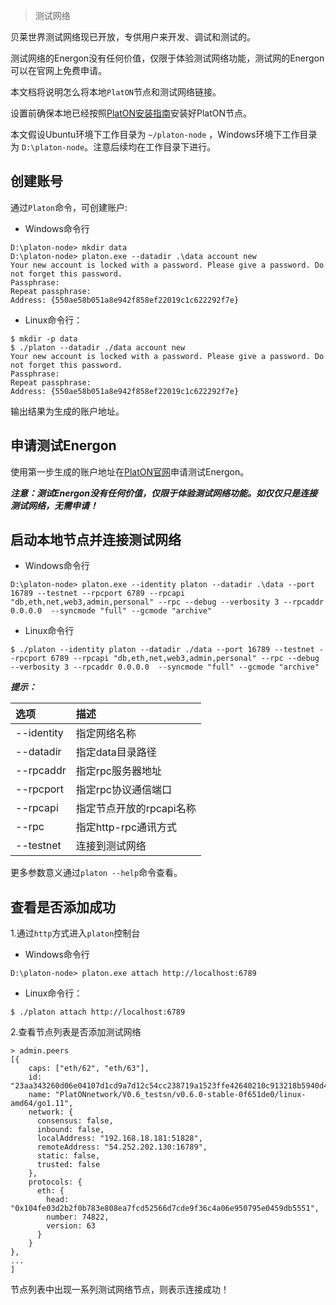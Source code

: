 > 测试网络

贝莱世界测试网络现已开放，专供用户来开发、调试和测试的。

测试网络的Energon没有任何价值，仅限于体验测试网络功能，测试网的Energon可以在官网上免费申请。

本文档将说明怎么将本地`PlatON`节点和测试网络链接。

设置前确保本地已经按照[PlatON安装指南](/zh-cn/basics/[Chinese-Simplified]-安装指南.md)安装好PlatON节点。

本文假设Ubuntu环境下工作目录为 `~/platon-node` ，Windows环境下工作目录为 `D:\platon-node`。注意后续均在工作目录下进行。

## 创建账号

通过`Platon`命令，可创建账户:

- Windows命令行

```
D:\platon-node> mkdir data
D:\platon-node> platon.exe --datadir .\data account new
Your new account is locked with a password. Please give a password. Do not forget this password.
Passphrase:
Repeat passphrase:
Address: {550ae58b051a8e942f858ef22019c1c622292f7e}
```

- Linux命令行：

```
$ mkdir -p data
$ ./platon --datadir ./data account new
Your new account is locked with a password. Please give a password. Do not forget this password.
Passphrase:
Repeat passphrase:
Address: {550ae58b051a8e942f858ef22019c1c622292f7e}
```

输出结果为生成的账户地址。

## 申请测试Energon

使用第一步生成的账户地址在[PlatON官网](https://developer.platon.network/#/energon?lang=zh)申请测试Energon。

***注意：测试Energon没有任何价值，仅限于体验测试网络功能。如仅仅只是连接测试网络，无需申请！***


## 启动本地节点并连接测试网络
 
- Windows命令行

```
D:\platon-node> platon.exe --identity platon --datadir .\data --port 16789 --testnet --rpcport 6789 --rpcapi "db,eth,net,web3,admin,personal" --rpc --debug --verbosity 3 --rpcaddr 0.0.0.0  --syncmode "full" --gcmode "archive" 
```

- Linux命令行

```
$ ./platon --identity platon --datadir ./data --port 16789 --testnet --rpcport 6789 --rpcapi "db,eth,net,web3,admin,personal" --rpc --debug --verbosity 3 --rpcaddr 0.0.0.0  --syncmode "full" --gcmode "archive" 
```

***提示：***

| 选项         | 描述                     |
|:------------ |:------------------------ |
| --identity   | 指定网络名称             |
| --datadir    | 指定data目录路径         |
| --rpcaddr    | 指定rpc服务器地址        |
| --rpcport    | 指定rpc协议通信端口      |
| --rpcapi     | 指定节点开放的rpcapi名称 |
| --rpc        | 指定http-rpc通讯方式     |
| --testnet    | 连接到测试网络          |

更多参数意义通过`platon --help`命令查看。

## 查看是否添加成功

1.通过`http`方式进入`platon`控制台

- Windows命令行

```
D:\platon-node> platon.exe attach http://localhost:6789
```

- Linux命令行：

```
$ ./platon attach http://localhost:6789
```


2.查看节点列表是否添加测试网络

```
> admin.peers
[{
    caps: ["eth/62", "eth/63"],
    id: "23aa343260d06e04107d1cd9a7d12c54cc238719a1523ffe42640210c913218b5940d41511c5adb716da38844a85cdab8b7db0600d242e24168d7df10aebd324",
    name: "PlatONnetwork/V0.6_testsn/v0.6.0-stable-0f651de0/linux-amd64/go1.11",
    network: {
      consensus: false,
      inbound: false,
      localAddress: "192.168.18.181:51828",
      remoteAddress: "54.252.202.130:16789",
      static: false,
      trusted: false
    },
    protocols: {
      eth: {
        head: "0x104fe03d2b2f0b783e808ea7fcd52566d7cde9f36c4a06e950795e0459db5551",
        number: 74822,
        version: 63
      }
    }
},
...
]
```

节点列表中出现一系列测试网络节点，则表示连接成功！